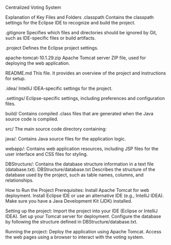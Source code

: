 Centralized Voting System

Explanation of Key Files and Folders
.classpath
Contains the classpath settings for the Eclipse IDE to recognize and build the project.

.gitignore
Specifies which files and directories should be ignored by Git, such as IDE-specific files or build artifacts.

.project
Defines the Eclipse project settings.

apache-tomcat-10.1.29.zip
Apache Tomcat server ZIP file, used for deploying the web application.

README.md
This file. It provides an overview of the project and instructions for setup.

.idea/
IntelliJ IDEA-specific settings for the project.

.settings/
Eclipse-specific settings, including preferences and configuration files.

build/
Contains compiled .class files that are generated when the Java source code is compiled.

src/
The main source code directory containing:

java/: Contains Java source files for the application logic.

webapp/: Contains web application resources, including JSP files for the user interface and CSS files for styling.

DBStructure/: Contains the database structure information in a text file (database.txt).
DBStructure/database.txt
Describes the structure of the database used by the project, such as table names, columns, and relationships.

How to Run the Project
Prerequisites:
Install Apache Tomcat for web deployment.
Install Eclipse IDE or use an alternative IDE (e.g., IntelliJ IDEA).
Make sure you have a Java Development Kit (JDK) installed.

Setting up the project:
Import the project into your IDE (Eclipse or IntelliJ IDEA).
Set up your Tomcat server for deployment.
Configure the database by following the structure defined in DBStructure/database.txt.

Running the project:
Deploy the application using Apache Tomcat.
Access the web pages using a browser to interact with the voting system.
